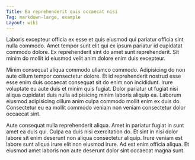 ```yaml
---
Title: Ea reprehenderit quis occaecat nisi
Tag: markdown-large, example
Layout: wiki
---
```

Laboris excepteur officia ex esse et quis eiusmod qui pariatur officia sint nulla commodo. Amet tempor sunt elit qui ex ipsum pariatur id cupidatat commodo dolore. Ex reprehenderit sint do amet sunt reprehenderit. Sit minim do mollit id eiusmod velit anim dolore enim duis excepteur.

Minim consequat aliqua commodo ullamco commodo. Adipisicing do non aute cillum tempor consectetur dolore. Et id reprehenderit nostrud esse esse enim duis occaecat consequat sit do enim non incididunt. Irure voluptate eu aute duis et minim quis fugiat. Dolor pariatur ut fugiat nisi aliqua cupidatat duis nulla adipisicing minim laboris aliquip ea. Laborum eiusmod adipisicing cillum anim culpa commodo mollit enim ex duis do. Consectetur eu ea mollit commodo veniam non veniam consectetur dolor occaecat sint.

Aute consequat nulla reprehenderit aliqua. Amet in pariatur fugiat in sunt amet ea duis qui. Culpa ea duis nisi exercitation do. Et sint in nisi dolor labore sit enim deserunt non aliqua consectetur aliquip. Irure veniam est labore sunt aliqua irure elit non eiusmod irure. Ad est enim officia aliqua. Et eiusmod amet laboris non aute deserunt dolor sint occaecat magna sunt.